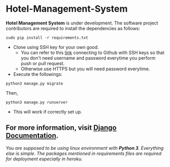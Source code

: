 # Hotel-Management-System
**Hotel Management System** is under development. The software project contributors are required to install the dependencies as follows:
```shell
sudo pip install -r requirements.txt
```
* Clone using SSH key for your own good.
  * You can refer to this [link](https://help.github.com/articles/connecting-to-github-with-ssh/) connecting to Github with SSH keys so that you don't need username and password everytime you perform push or pull request.
  * Otherwise use HTTPS but you will need password everytime.
* Execute the followings: 
```shell
python3 manage.py migrate
```
Then,
```shell
python3 manage.py runserver
```
* This will work if correctly set up.
## For more information, visit [Django Documentation](https://docs.djangoproject.com/en/2.0/).

*You are supposed to be using linux environment with **Python 3**. Everything else is simple. The packages mentioned in requirements files are required for deployment especially in heroku.*
